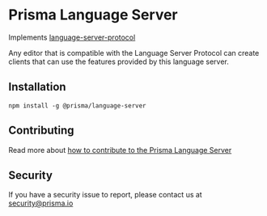 # Prisma Language Server

Implements [language-server-protocol](https://github.com/Microsoft/language-server-protocol)

Any editor that is compatible with the Language Server Protocol can create clients that can use the features provided by this language server.

## Installation

```
npm install -g @prisma/language-server
```

## Contributing

Read more about [how to contribute to the Prisma Language Server](./packages/language-server/CONTRIBUTING.md)

## Security

If you have a security issue to report, please contact us at [security@prisma.io](mailto:security@prisma.io?subject=[GitHub]%20Prisma%202%20Security%20Report%20VSCode)
